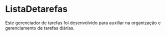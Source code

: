 ﻿# ListaDetarefas

Este gerenciador de tarefas foi desenvolvido para auxiliar na organização e gerenciamento de tarefas diárias.
